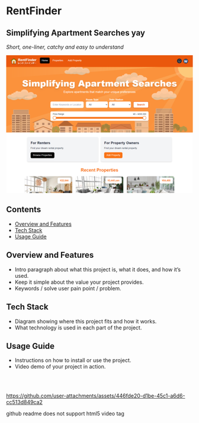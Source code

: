 # RentFinder

## Simplifying Apartment Searches yay

_Short, one-liner, catchy and easy to understand_

![Screenshot 1 Hero](./public/readme-img-01.png)

## Contents

- [Overview and Features](#overview-and-features)
- [Tech Stack](#tech-stack)
- [Usage Guide](#usage-guide)

## Overview and Features

- Intro paragraph about what this project is, what it does, and how it’s used.
- Keep it simple about the value your project provides.
- Keywords / solve user pain point / problem.

## Tech Stack

- Diagram showing where this project fits and how it works.
- What technology is used in each part of the project.

## Usage Guide

- Instructions on how to install or use the project.
- Video demo of your project in action.

<br/>
<br/>

https://github.com/user-attachments/assets/446fde20-d1be-45c1-a6d6-cc513d849ca2

github readme does not support html5 video tag
